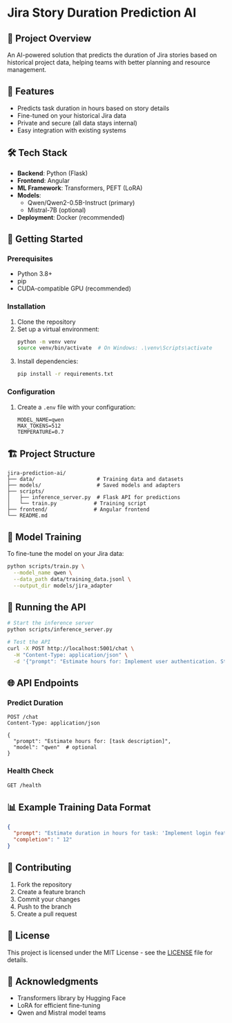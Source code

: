 # Jira Story Duration Prediction AI

## 📌 Project Overview
An AI-powered solution that predicts the duration of Jira stories based on historical project data, helping teams with better planning and resource management.

## 🎯 Features
- Predicts task duration in hours based on story details
- Fine-tuned on your historical Jira data
- Private and secure (all data stays internal)
- Easy integration with existing systems

## 🛠️ Tech Stack
- **Backend**: Python (Flask)
- **Frontend**: Angular
- **ML Framework**: Transformers, PEFT (LoRA)
- **Models**: 
  - Qwen/Qwen2-0.5B-Instruct (primary)
  - Mistral-7B (optional)
- **Deployment**: Docker (recommended)

## 🚀 Getting Started

### Prerequisites
- Python 3.8+
- pip
- CUDA-compatible GPU (recommended)

### Installation
1. Clone the repository
2. Set up a virtual environment:
   ```bash
   python -m venv venv
   source venv/bin/activate  # On Windows: .\venv\Scripts\activate
   ```
3. Install dependencies:
   ```bash
   pip install -r requirements.txt
   ```

### Configuration
1. Create a `.env` file with your configuration:
   ```env
   MODEL_NAME=qwen
   MAX_TOKENS=512
   TEMPERATURE=0.7
   ```

## 🏗️ Project Structure
```
jira-prediction-ai/
├── data/                    # Training data and datasets
├── models/                  # Saved models and adapters
├── scripts/
│   ├── inference_server.py  # Flask API for predictions
│   └── train.py            # Training script
├── frontend/               # Angular frontend
└── README.md
```

## 🧠 Model Training
To fine-tune the model on your Jira data:

```bash
python scripts/train.py \
  --model_name qwen \
  --data_path data/training_data.jsonl \
  --output_dir models/jira_adapter
```

## 🚀 Running the API

```bash
# Start the inference server
python scripts/inference_server.py

# Test the API
curl -X POST http://localhost:5001/chat \
  -H "Content-Type: application/json" \
  -d '{"prompt": "Estimate hours for: Implement user authentication. Story points: 3"}'
```

## 🌐 API Endpoints

### Predict Duration
```
POST /chat
Content-Type: application/json

{
  "prompt": "Estimate hours for: [task description]",
  "model": "qwen"  # optional
}
```

### Health Check
```
GET /health
```

## 📊 Example Training Data Format
```json
{
  "prompt": "Estimate duration in hours for task: 'Implement login feature'. Story points: 3.",
  "completion": " 12"
}
```

## 🤝 Contributing
1. Fork the repository
2. Create a feature branch
3. Commit your changes
4. Push to the branch
5. Create a pull request

## 📄 License
This project is licensed under the MIT License - see the [LICENSE](LICENSE) file for details.

## 🙏 Acknowledgments
- Transformers library by Hugging Face
- LoRA for efficient fine-tuning
- Qwen and Mistral model teams
